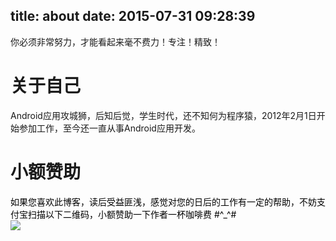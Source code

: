 title: about
date: 2015-07-31 09:28:39
---

你必须非常努力，才能看起来毫不费力！专注！精致！

<h1> 关于自己</h1>

Android应用攻城狮，后知后觉，学生时代，还不知何为程序猿，2012年2月1日开始参加工作，至今还一直从事Android应用开发。

<h1> 小额赞助</h1>
<font color="#000000">如果您喜欢此博客，读后受益匪浅，感觉对您的日后的工作有一定的帮助，不妨支付宝扫描以下二维码，小额赞助一下作者一杯咖啡费 #^_^#</font><br> 
<img src="http://wuxiaolong.qiniudn.com/taobao_qrcode.jpg" /> 

